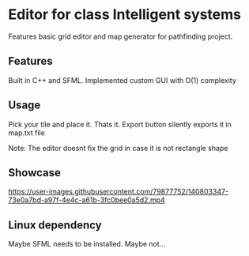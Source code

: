# Editor for class Intelligent systems

Features basic grid editor and map generator for pathfinding project.

## Features

Built in C++ and SFML.
Implemented custom GUI with O(1) complexity

## Usage

Pick your tile and place it. Thats it. Export button silently exports it in map.txt file

Note: The editor doesnt fix the grid in case it is not rectangle shape

## Showcase


https://user-images.githubusercontent.com/79877752/140803347-73e0a7bd-a97f-4e4c-a61b-3fc0bee0a5d2.mp4


## Linux dependency

Maybe SFML needs to be installed. Maybe not...




